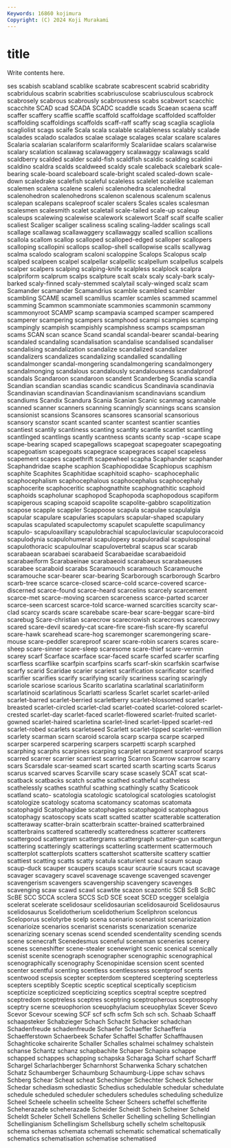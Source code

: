 ```yaml
---
Keywords: 16860 kojimura
Copyright: (C) 2024 Koji Murakami
---
```


# title

Write contents here.



ses scabish
scabland scablike scabrate scabrescent scabrid scabridity scabridulous scabrin scabrities scabriusculose
scabriusculous scabrock scabrosely scabrous scabrously scabrousness scabs scabwort scacchic scacchite
SCAD scad SCADA SCADC scaddle scads Scaean scaena scaff scaffer
scaffery scaffie scaffle scaffold scaffoldage scaffolded scaffolder scaffolding scaffoldings scaffolds
scaff-raff scaffy scag scaglia scagliola scagliolist scags scaife Scala scala
scalable scalableness scalably scalade scalades scalado scalados scalae scalage scalages
scalar scalare scalares Scalaria scalarian scalariform scalariformly Scalariidae scalars scalarwise
scalary scalation scalawag scalawaggery scalawaggy scalawags scald scaldberry scalded scalder
scald-fish scaldfish scaldic scalding scaldini scaldino scaldra scalds scaldweed scaldy
scale scaleback scalebark scale-bearing scale-board scaleboard scale-bright scaled scaled-down scale-down
scaledrake scalefish scaleful scaleless scalelet scalelike scaleman scalemen scalena scalene
scaleni scalenohedra scalenohedral scalenohedron scalenohedrons scalenon scalenous scalenum scalenus scalepan
scalepans scaleproof scaler scalers Scales scales scalesman scalesmen scalesmith scalet
scaletail scale-tailed scale-up scaleup scaleups scalewing scalewise scalework scalewort Scalf
scalf scalfe scalier scaliest Scaliger scaliger scaliness scaling scaling-ladder scalings
scall scallage scallawag scallawaggery scallawaggy scalled scallion scallions scallola scallom
scallop scalloped scalloped-edged scalloper scallopers scalloping scallopini scallops scallop-shell scallopwise
scalls scallywag scalma scalodo scalogram scaloni scaloppine Scalops Scalopus scalp
scalped scalpeen scalpel scalpellar scalpellic scalpellum scalpellus scalpels scalper scalpers
scalping scalping-knife scalpless scalplock scalpra scalpriform scalprum scalps scalpture scalt
scalx scaly scaly-bark scaly-barked scaly-finned scaly-stemmed scalytail scaly-winged scalz scam
Scamander scamander Scamandrius scamble scambled scambler scambling SCAME scamell scamillus
scamler scamles scammed scammel scamming Scammon scammoniate scammonies scammonin scammony
scammonyroot SCAMP scamp scampavia scamped scamper scampered scamperer scampering scampers
scamphood scampi scampies scamping scampingly scampish scampishly scampishness scamps scampsman
scams SCAN scan scance Scand scandal scandal-bearer scandal-bearing scandaled scandaling
scandalisation scandalise scandalised scandaliser scandalising scandalization scandalize scandalized scandalizer scandalizers
scandalizes scandalizing scandalled scandalling scandalmonger scandal-mongering scandalmongering scandalmongery scandalmonging scandalous
scandalously scandalousness scandalproof scandals Scandaroon scandaroon scandent Scanderbeg Scandia scandia
Scandian scandian scandias scandic scandicus Scandinavia scandinavia Scandinavian scandinavian Scandinavianism
scandinavians scandium scandiums Scandix Scandura Scania Scanian Scanic scanmag scannable
scanned scanner scanners scanning scanningly scannings scans scansion scansionist scansions
Scansores scansores scansorial scansorious scansory scanstor scant scanted scanter scantest
scantier scanties scantiest scantily scantiness scanting scantity scantle scantlet scantling
scantlinged scantlings scantly scantness scants scanty scap -scape scape scape-bearing
scaped scapegallows scapegoat scapegoater scapegoating scapegoatism scapegoats scapegrace scapegraces scapel
scapeless scapement scapes scapethrift scapewheel scapha Scaphander scaphander Scaphandridae scaphe
scaphion Scaphiopodidae Scaphiopus scaphism scaphite Scaphites Scaphitidae scaphitoid scapho- scaphocephalic
scaphocephalism scaphocephalous scaphocephalus scaphocephaly scaphocerite scaphoceritic scaphognathite scaphognathitic scaphoid scaphoids
scapholunar scaphopod Scaphopoda scaphopodous scapiform scapigerous scaping scapoid scapolite scapolite-gabbro
scapolitization scapose scapple scappler Scappoose scapula scapulae scapulalgia scapular scapulare
scapularies scapulars scapular-shaped scapulary scapulas scapulated scapulectomy scapulet scapulette scapulimancy
scapulo- scapuloaxillary scapulobrachial scapuloclavicular scapulocoracoid scapulodynia scapulohumeral scapulopexy scapuloradial scapulospinal
scapulothoracic scapuloulnar scapulovertebral scapus scar scarab scarabaean scarabaei scarabaeid Scarabaeidae
scarabaeidoid scarabaeiform Scarabaeinae scarabaeoid scarabaeus scarabaeuses scarabee scaraboid scarabs Scaramouch
scaramouch Scaramouche scaramouche scar-bearer scar-bearing Scarborough scarborough Scarbro scarb-tree scarce
scarce-closed scarce-cold scarce-covered scarce-discerned scarce-found scarce-heard scarcelins scarcely scarcement scarce-met
scarce-moving scarcen scarceness scarce-parted scarcer scarce-seen scarcest scarce-told scarce-warned scarcities
scarcity scar-clad scarcy scards scare scarebabe scare-bear scare-beggar scare-bird scarebug
Scare-christian scarecrow scarecrowish scarecrows scarecrowy scared scare-devil scaredy-cat scare-fire scare-fish
scare-fly scareful scare-hawk scarehead scare-hog scaremonger scaremongering scare-mouse scare-peddler scareproof
scarer scare-robin scarers scares scare-sheep scare-sinner scare-sleep scaresome scare-thief scare-vermin
scarey scarf Scarface scarface scar-faced scarfe scarfed scarfer scarfing scarfless
scarflike scarfpin scarfpins scarfs scarf-skin scarfskin scarfwise scarfy scarid Scaridae
scarier scariest scarification scarificator scarified scarifier scarifies scarify scarifying scarily
scariness scaring scaringly scariole scariose scarious Scarito scarlatina scarlatinal scarlatiniform
scarlatinoid scarlatinous Scarlatti scarless Scarlet scarlet scarlet-ariled scarlet-barred scarlet-berried scarletberry
scarlet-blossomed scarlet-breasted scarlet-circled scarlet-clad scarlet-coated scarlet-colored scarlet-crested scarlet-day scarlet-faced scarlet-flowered
scarlet-fruited scarlet-gowned scarlet-haired scarletina scarlet-lined scarlet-lipped scarlet-red scarlet-robed scarlets scarletseed
Scarlett scarlet-tipped scarlet-vermillion scarlety scarman scarn scaroid scarola scarp scarpa
scarpe scarped scarper scarpered scarpering scarpers scarpetti scarph scarphed scarphing
scarphs scarpines scarping scarplet scarpment scarproof scarps scarred scarrer scarrier
scarriest scarring Scarron Scarrow scarrow scarry scars Scarsdale scar-seamed scart
scarted scarth scarting scarts Scarus scarus scarved scarves Scarville scary
scase scasely SCAT scat scat- scatback scatbacks scatch scathe scathed
scatheful scatheless scathelessly scathes scathful scathing scathingly scathy Scaticook scatland
scato- scatologia scatologic scatological scatologies scatologist scatologize scatology scatoma scatomancy
scatomas scatomata scatophagid Scatophagidae scatophagies scatophagoid scatophagous scatophagy scatoscopy scats
scatt scatted scatter scatterable scatteration scatteraway scatter-brain scatterbrain scatter-brained scatterbrained
scatterbrains scattered scatteredly scatteredness scatterer scatterers scattergood scattergram scattergrams scattergraph
scatter-gun scattergun scattering scatteringly scatterings scatterling scatterment scattermouch scatterplot scatterplots
scatters scattershot scattersite scattery scattier scattiest scatting scatts scatty scatula
scaturient scaul scaum scaup scaup-duck scauper scaupers scaups scaur scaurie
scaurs scaut scavage scavager scavagery scavel scavenage scavenge scavenged scavenger
scavengerism scavengers scavengership scavengery scavenges scavenging scaw scawd scawl scawtite
scazon scazontic SCB ScB ScBC ScBE SCC SCCA scclera SCCS
ScD SCE sceat SCED scegger scelalgia scelerat scelerate scelidosaur scelidosaurian
scelidosauroid Scelidosaurus scelidosaurus Scelidotherium scelidotherium Sceliphron sceloncus Sceloporus scelotyrbe scelp
scena scenario scenarioist scenarioization scenarioize scenarios scenarist scenarists scenarization scenarize
scenarizing scenary scenas scend scended scendentality scending scends scene scenecraft
Scenedesmus sceneful sceneman sceneries scenery scenes sceneshifter scene-stealer scenewright scenic
scenical scenically scenist scenite scenograph scenographer scenographic scenographical scenographically scenography
Scenopinidae scension scent scented scenter scentful scenting scentless scentlessness scentproof
scents scentwood scepsis scepter scepterdom sceptered sceptering scepterless scepters sceptibly
Sceptic sceptic sceptical sceptically scepticism scepticize scepticized scepticizing sceptics sceptral
sceptre sceptred sceptredom sceptreless sceptres sceptring sceptropherous sceptrosophy sceptry scerne
sceuophorion sceuophylacium sceuophylax Scever Scevo Scevor Scevour scewing SCF scf
scfh scfm Sch sch sch. Schaab Schaaff schaapsteker Schabzieger Schach
Schacht Schacker schadchan Schadenfreude schadenfreude Schaefer Schaeffer Schaefferia Schaefferstown Schaerbeek
Schafer Schaffel Schaffer Schaffhausen Schaghticoke schairerite Schaller Schalles schalmei schalmey
schalstein schanse Schantz schanz schapbachite Schaper Schapira schappe schapped schappes
schapping schapska Scharaga Scharf scharf Scharff Schargel Scharlachberger Scharnhorst Scharwenka
Schary schatchen Schatz Schaumberger Schaumburg Schaumburg-Lippe schav schavs Schberg Schear
Scheat scheat Schechinger Schechter Scheck Schecter Schedar schediasm schediastic Schedius
schedulable schedular schedulate schedule scheduled scheduler schedulers schedules scheduling schedulize
Scheel Scheele scheelin scheelite Scheer Scheers scheffel schefferite Scheherazade scheherazade
Scheider Scheidt Schein Scheiner Scheld Scheldt Scheler Schell Schellens Scheller
Schelling schelling Schellingian Schellingianism Schellingism Schellsburg schelly schelm scheltopusik schema
schemas schemata schemati schematic schematical schematically schematics schematisation schematise schematised
